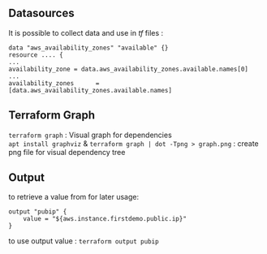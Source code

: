 ## Datasources
It is possible to collect data and use in *tf* files : 
```
data "aws_availability_zones" "available" {}
resource .... {
...
availability_zone = data.aws_availability_zones.available.names[0]
...
availability_zones      = [data.aws_availability_zones.available.names]
```
## Terraform Graph
`terraform graph` : Visual graph for dependencies  
`apt install graphviz` & `terraform graph | dot -Tpng > graph.png` : create png file for visual dependency tree
## Output
to retrieve a value from for later usage:
```
output "pubip" {
    value = "${aws.instance.firstdemo.public.ip}"
}
```
to use output value : `terraform output pubip`
